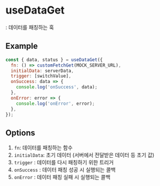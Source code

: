 # useDataGet

: 데이터를 패칭하는 훅

## Example

```js
const { data, status } = useDataGet({
  fn: () => customFetchGet(MOCK_SERVER_URL),
  initialData: serverData,
  trigger: [switchValue],
  onSuccess: data => {
    console.log('onSuccess', data);
  },
  onError: error => {
    console.log('onError', error);
  },
});
```

## Options

1. `fn`: 데이터를 패칭하는 함수
2. `initialData`: 초기 데이터 (서버에서 전달받은 데이터 등 초기 값)
3. `trigger` : 데이터를 다시 패칭하기 위한 트리거
4. `onSuccess` : 데이터 패칭 성공 시 실행되는 콜백
5. `onError` : 데이터 패칭 실패 시 실행되는 콜백

